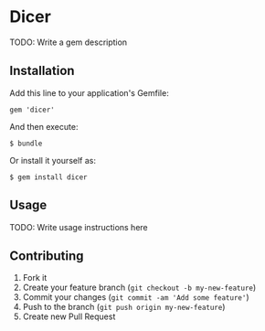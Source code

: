 # Dicer

TODO: Write a gem description

## Installation

Add this line to your application's Gemfile:

    gem 'dicer'

And then execute:

    $ bundle

Or install it yourself as:

    $ gem install dicer

## Usage

TODO: Write usage instructions here

## Contributing

1. Fork it
2. Create your feature branch (`git checkout -b my-new-feature`)
3. Commit your changes (`git commit -am 'Add some feature'`)
4. Push to the branch (`git push origin my-new-feature`)
5. Create new Pull Request
